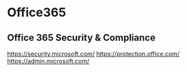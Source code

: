 # Office365

## Office 365 Security & Compliance

https://security.microsoft.com/
https://protection.office.com/
https://admin.microsoft.com/


